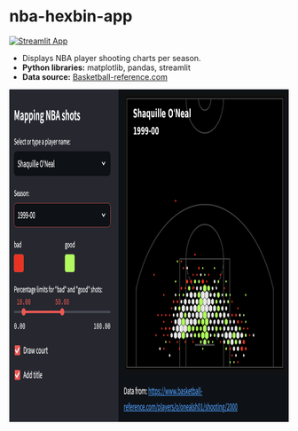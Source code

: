 # nba-hexbin-app
[![Streamlit App](https://static.streamlit.io/badges/streamlit_badge_black_white.svg)](https://hexplotpy-cuhjfjq4sph9zt3gi3jsmh.streamlit.app/)
* Displays NBA player shooting charts per season.
* **Python libraries:** matplotlib, pandas, streamlit
* **Data source:** [Basketball-reference.com](https://www.basketball-reference.com/)

<img src="nba_hexplot_app_screenshot.png" width=800 height=600 />
